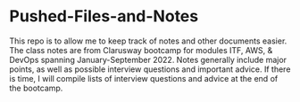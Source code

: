 # Pushed-Files-and-Notes
This repo is to allow me to keep track of notes and other documents easier.  The class notes are from Clarusway bootcamp for modules ITF, AWS, & DevOps spanning January-September 2022.  Notes generally include major points, as well as possible interview questions and important advice.  If there is time, I will compile lists of interview questions and advice at the end of the bootcamp.